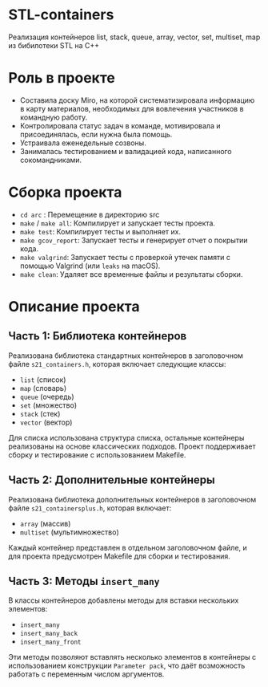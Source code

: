 # STL-containers
Реализация контейнеров list, stack, queue, array, vector, set, multiset, map из бибилотеки STL на C++

# Роль в проекте 
- Составила доску Miro, на которой систематизировала информацию в карту  материалов, необходимых для вовлечения участников в командную работу. 
- Контролировала статус задач в команде, мотивировала и присоединялась, если нужна  была помощь. 
- Устраивала еженедельные созвоны. 
- Занималась тестированием и валидацией кода, написанного сокомандниками.

# Сборка проекта
- `cd arc` : Перемещение в директорию src
- `make` / `make all`: Компилирует и запускает тесты проекта.
- `make test`: Компилирует тесты и выполняет их.
- `make gcov_report`: Запускает тесты и генерирует отчет о покрытии кода.
- `make valgrind`: Запускает тесты с проверкой утечек памяти с помощью Valgrind (или `leaks` на macOS).
- `make clean`: Удаляет все временные файлы и результаты сборки.

# Описание проекта
## Часть 1: Библиотека контейнеров

Реализована библиотека стандартных контейнеров в заголовочном файле `s21_containers.h`, которая включает следующие классы:

- `list` (список)
- `map` (словарь)
- `queue` (очередь)
- `set` (множество)
- `stack` (стек)
- `vector` (вектор)

Для списка использована структура списка, остальные контейнеры реализованы на основе классических подходов. Проект поддерживает сборку и тестирование с использованием Makefile.

## Часть 2: Дополнительные контейнеры

Реализована библиотека дополнительных контейнеров в заголовочном файле `s21_containersplus.h`, которая включает:

- `array` (массив)
- `multiset` (мультимножество)

Каждый контейнер представлен в отдельном заголовочном файле, и для проекта предусмотрен Makefile для сборки и тестирования.

## Часть 3: Методы `insert_many`

В классы контейнеров добавлены методы для вставки нескольких элементов:

- `insert_many`
- `insert_many_back`
- `insert_many_front`

Эти методы позволяют вставлять несколько элементов в контейнеры с использованием конструкции `Parameter pack`, что даёт возможность работать с переменным числом аргументов.
